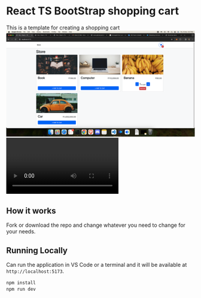 # React TS BootStrap shopping cart

This is a template for creating a shopping cart
![Cart Demo](demo/screenSnap.png)
![Cart Demo](demo/cartVideo.mp4)

## How it works

Fork or download the repo and change whatever you need to change for your needs.

## Running Locally

Can run the application in VS Code or a terminal and it will be available at `http://localhost:5173`.

```bash
npm install
npm run dev
```
